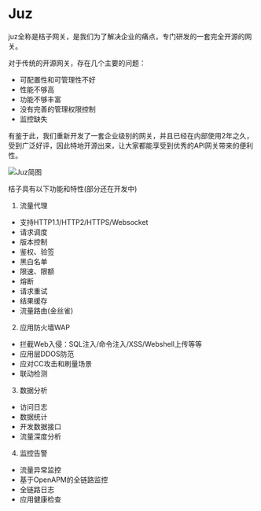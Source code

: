 # Juz
 
juz全称是桔子网关，是我们为了解决企业的痛点，专门研发的一套完全开源的网关。

对于传统的开源网关，存在几个主要的问题：
- 可配置性和可管理性不好
- 性能不够高
- 功能不够丰富
- 没有完善的管理权限控制
- 监控缺失

有鉴于此，我们重新开发了一套企业级别的网关，并且已经在内部使用2年之久，受到广泛好评，因此特地开源出来，让大家都能享受到优秀的API网关带来的便利性。

![Juz简图](https://upload-images.jianshu.io/upload_images/8245841-09ab7c05653b1bfd.jpeg?imageMogr2/auto-orient/strip%7CimageView2/2/w/1240)

桔子具有以下功能和特性(部分还在开发中)
1. 流量代理
- 支持HTTP1.1/HTTP2/HTTPS/Websocket
- 请求调度
- 版本控制
- 鉴权、验签 
- 黑白名单
- 限速、限额 
- 熔断 
- 请求重试
- 结果缓存
- 流量路由(金丝雀)

2. 应用防火墙WAP
- 拦截Web入侵：SQL注入/命令注入/XSS/Webshell上传等等
- 应用层DDOS防范
- 应对CC攻击和刷量场景
- 联动检测

3. 数据分析
- 访问日志
- 数据统计
- 开发数据接口
- 流量深度分析

4. 监控告警
- 流量异常监控
- 基于OpenAPM的全链路监控
- 全链路日志
- 应用健康检查
